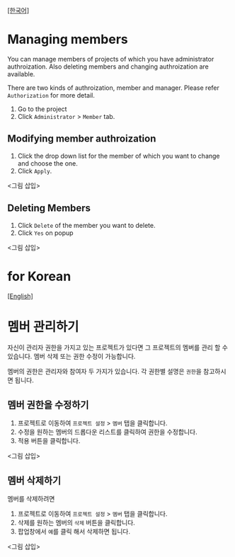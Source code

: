 <a name="english"></a>
[[한국어]](#korean)

# Managing members

You can manage members of projects of which you have administrator authroization. Also deleting members and changing authroization are available.

There are two kinds of authroization, member and manager. Please refer `Authorization` for more detail.

1. Go to the project
2. Click `Administrator` > `Member` tab.

## Modifying member authroization 

1. Click the drop down list for the member of which you want to change and choose the one.
2. Click `Apply`.

<그림 삽입>

## Deleting Members

1. Click `Delete` of the member you want to delete.
2. Click `Yes` on popup

<그림 삽입>

<a name="korean"></a>
# for Korean
[[English]](#english)

# 멤버 관리하기

자신이 관리자 권한을 가지고 있는 프로젝트가 있다면 그 프로젝트의 멤버를 관리 할 수 있습니다. 멤버 삭제 또는 권한 수정이 가능합니다.

멤버의 권한은 관리자와 참여자 두 가지가 있습니다. 각 권한별 설명은 `권한`을 참고하시면 됩니다.

## 멤버 권한을 수정하기
  
1. 프로젝트로 이동하여 `프로젝트 설정` > `멤버` 탭을 클릭합니다.
2. 수정을 원하는 멤버의 드롭다운 리스트를 클릭하여 권한을 수정합니다.
3. 적용 버튼을 클릭합니다. 

<그림 삽입>

## 멤버 삭제하기

멤버를 삭제하려면

1. 프로젝트로 이동하여 `프로젝트 설정` > `멤버` 탭을 클릭합니다.
2. 삭제를 원하는 멤버의 `삭제` 버튼을 클릭합니다.
3. 팝업창에서 `예`를 클릭 해서 삭제하면 됩니다.

<그림 삽입>
